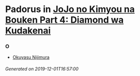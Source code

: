# Padorus in [JoJo no Kimyou na Bouken Part 4: Diamond wa Kudakenai](https://myanimelist.net/manga/3006/JoJo_no_Kimyou_na_Bouken_Part_4__Diamond_wa_Kudakenai)

### O
* [Okuyasu Nijimura](https://github.com/shadow578/Project-Padoru/blob/master/table-of-contents/characters/OkuyasuNijimura.md)

###### Generated on 2019-12-01T16:57:00
